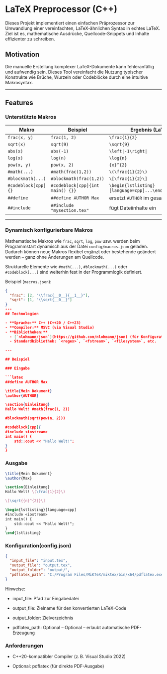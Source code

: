 # LaTeX Preprocessor (C++)

Dieses Projekt implementiert einen einfachen Präprozessor zur Umwandlung einer vereinfachten, LaTeX-ähnlichen Syntax in echtes LaTeX. Ziel ist es, mathematische Ausdrücke, Quellcode-Snippets und Inhalte effizienter zu schreiben.

## Motivation

Die manuelle Erstellung komplexer LaTeX-Dokumente kann fehleranfällig und aufwendig sein. Dieses Tool vereinfacht die Nutzung typischer Konstrukte wie Brüche, Wurzeln oder Codeblöcke durch eine intuitive Makrosyntax.

---

## Features

### Unterstützte Makros

| Makro                | Beispiel                        | Ergebnis (LaTeX)                    |
|---------------------|----------------------------------|--------------------------------------|
| `frac(x, y)`        | `frac(1, 2)`                     | `\frac{1}{2}`                        |
| `sqrt(x)`           | `sqrt(9)`                        | `\sqrt{9}`                           |
| `abs(x)`            | `abs(-1)`                        | `\left\|-1\right\|`                  |
| `log(x)`            | `log(n)`                         | `\log{n}`                            |
| `pow(x, y)`         | `pow(x, 2)`                      | `{x}^{2}`                            |
| `#math(...)`        | `#math(frac(1,2))`               | `\(\frac{1}{2}\)`                    |
| `#blockmath(...)`   | `#blockmath(frac(1,2))`          | `\[\frac{1}{2}\]`                    |
| `#codeblock[cpp]{}` | `#codeblock[cpp]{int main() {}}`| `\begin{lstlisting}[language=cpp]...\end{lstlisting}`|
| `##define`          | `##define AUTHOR Max`            | ersetzt `AUTHOR` im gesamten Text    |
| `##include`         | `##include "mysection.tex"`      | fügt Dateiinhalte ein                 |

---

### Dynamisch konfigurierbare Makros

Mathematische Makros wie `frac`, `sqrt`, `log`, `pow` usw. werden beim Programmstart dynamisch aus der Datei `config/macros.json` geladen. Dadurch können neue Makros flexibel ergänzt oder bestehende geändert werden – ganz ohne Änderungen am Quellcode.

Strukturelle Elemente wie `#math(...)`, `#blockmath(...)` oder `#codeblock[...]` sind weiterhin fest in der Programmlogik definiert.

Beispiel (`macros.json`):

```json
{
  "frac": [2, "\\frac{__0__}{__1__}"],
  "sqrt": [1, "\\sqrt{__0__}"]
}
---
## Technologien

- **Sprache:** C++ (C++20 / C++23)
- **Compiler:** MSVC (via Visual Studio)
- **Bibliotheken:**
  - [`nlohmann/json`](https://github.com/nlohmann/json) (für Konfigurationsdateien)
  - Standardbibliothek: `<regex>`, `<fstream>`, `<filesystem>`, etc.

---

## Beispiel

### Eingabe

```latex
##define AUTHOR Max

\title{Mein Dokument}
\author{AUTHOR}

\section{Einleitung}
Hallo Welt! #math(frac(1, 2))

#blockmath(sqrt(pow(n, 2)))

#codeblock[cpp]{
#include <iostream>
int main() {
    std::cout << "Hallo Welt!";
}
}

```

### Ausgabe 
```latex
\title{Mein Dokument}
\author{Max}

\section{Einleitung}
Hallo Welt! \(\frac{1}{2}\)

\[\sqrt{{n}^{2}}\]

\begin{lstlisting}[language=cpp]
#include <iostream>
int main() {
    std::cout << "Hallo Welt!";
}
\end{lstlisting}
```

### Konfiguration(config.json)

```json
{
  "input_file": "input.tex",
  "output_file": "output.tex",
  "output_folder": "output/",
  "pdflatex_path": "C:/Program Files/MiKTeX/miktex/bin/x64/pdflatex.exe"
}
```

Hinweise:

* input_file: Pfad zur Eingabedatei

* output_file: Zielname für den konvertierten LaTeX-Code

* output_folder: Zielverzeichnis

* pdflatex_path: Optional – Optional – erlaubt automatische PDF-Erzeugung


### Anforderungen 

* C++20-kompatibler Compiler (z. B. Visual Studio 2022)

* Optional: pdflatex (für direkte PDF-Ausgabe)
